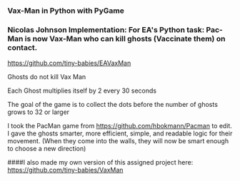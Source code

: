 ### Vax-Man in Python with PyGame

### Nicolas Johnson Implementation: For EA's Python task: Pac-Man is now Vax-Man who can kill ghosts (Vaccinate them) on contact.  

https://github.com/tiny-babies/EAVaxMan

Ghosts do not kill Vax Man

Each Ghost multiplies itself by 2 every 30 seconds

The goal of the game is to collect the dots before the number of ghosts grows to 32 or larger

I took the PacMan game from https://github.com/hbokmann/Pacman to edit.  I gave the ghosts smarter, more efficient, simple, and readable logic for their movement. (When they come into the walls, they will now be smart enough to choose a new direction)

####I also made my own version of this assigned project here: https://github.com/tiny-babies/VaxMan